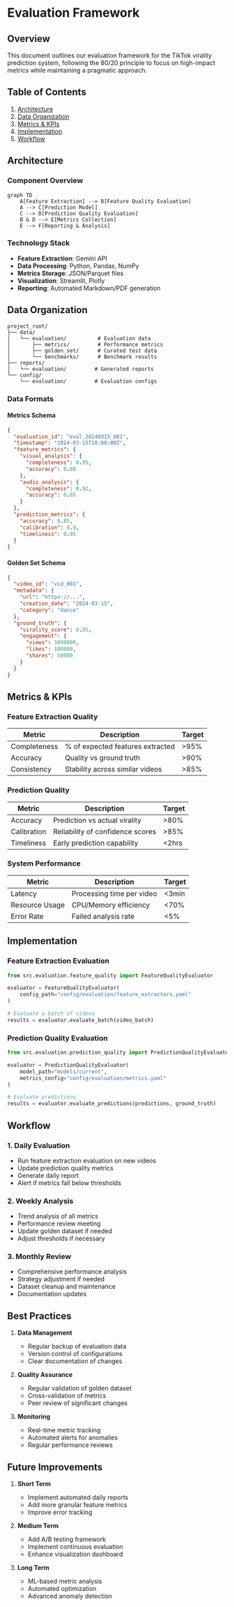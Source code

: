# Evaluation Framework

## Overview

This document outlines our evaluation framework for the TikTok virality prediction system, following the 80/20 principle to focus on high-impact metrics while maintaining a pragmatic approach.

## Table of Contents

1. [Architecture](#architecture)
2. [Data Organization](#data-organization)
3. [Metrics & KPIs](#metrics--kpis)
4. [Implementation](#implementation)
5. [Workflow](#workflow)

## Architecture

### Component Overview

```mermaid
graph TD
    A[Feature Extraction] --> B[Feature Quality Evaluation]
    A --> C[Prediction Model]
    C --> D[Prediction Quality Evaluation]
    B & D --> E[Metrics Collection]
    E --> F[Reporting & Analysis]
```

### Technology Stack

- **Feature Extraction**: Gemini API
- **Data Processing**: Python, Pandas, NumPy
- **Metrics Storage**: JSON/Parquet files
- **Visualization**: Streamlit, Plotly
- **Reporting**: Automated Markdown/PDF generation

## Data Organization

```
project_root/
├── data/
│   └── evaluation/          # Evaluation data
│       ├── metrics/         # Performance metrics
│       ├── golden_set/      # Curated test data
│       └── benchmarks/      # Benchmark results
├── reports/
│   └── evaluation/         # Generated reports
└── config/
    └── evaluation/         # Evaluation configs
```

### Data Formats

#### Metrics Schema

```json
{
  "evaluation_id": "eval_20240315_001",
  "timestamp": "2024-03-15T10:00:00Z",
  "feature_metrics": {
    "visual_analysis": {
      "completeness": 0.95,
      "accuracy": 0.88
    },
    "audio_analysis": {
      "completeness": 0.92,
      "accuracy": 0.85
    }
  },
  "prediction_metrics": {
    "accuracy": 0.85,
    "calibration": 0.9,
    "timeliness": 0.95
  }
}
```

#### Golden Set Schema

```json
{
  "video_id": "vid_001",
  "metadata": {
    "url": "https://...",
    "creation_date": "2024-03-15",
    "category": "dance"
  },
  "ground_truth": {
    "virality_score": 0.95,
    "engagement": {
      "views": 1000000,
      "likes": 100000,
      "shares": 50000
    }
  }
}
```

## Metrics & KPIs

### Feature Extraction Quality

| Metric       | Description                      | Target |
| ------------ | -------------------------------- | ------ |
| Completeness | % of expected features extracted | >95%   |
| Accuracy     | Quality vs ground truth          | >90%   |
| Consistency  | Stability across similar videos  | >85%   |

### Prediction Quality

| Metric      | Description                      | Target |
| ----------- | -------------------------------- | ------ |
| Accuracy    | Prediction vs actual virality    | >80%   |
| Calibration | Reliability of confidence scores | >85%   |
| Timeliness  | Early prediction capability      | <2hrs  |

### System Performance

| Metric         | Description               | Target |
| -------------- | ------------------------- | ------ |
| Latency        | Processing time per video | <3min  |
| Resource Usage | CPU/Memory efficiency     | <70%   |
| Error Rate     | Failed analysis rate      | <5%    |

## Implementation

### Feature Extraction Evaluation

```python
from src.evaluation.feature_quality import FeatureQualityEvaluator

evaluator = FeatureQualityEvaluator(
    config_path="config/evaluation/feature_extractors.yaml"
)

# Evaluate a batch of videos
results = evaluator.evaluate_batch(video_batch)
```

### Prediction Quality Evaluation

```python
from src.evaluation.prediction_quality import PredictionQualityEvaluator

evaluator = PredictionQualityEvaluator(
    model_path="models/current",
    metrics_config="config/evaluation/metrics.yaml"
)

# Evaluate predictions
results = evaluator.evaluate_predictions(predictions, ground_truth)
```

## Workflow

### 1. Daily Evaluation

- Run feature extraction evaluation on new videos
- Update prediction quality metrics
- Generate daily report
- Alert if metrics fall below thresholds

### 2. Weekly Analysis

- Trend analysis of all metrics
- Performance review meeting
- Update golden dataset if needed
- Adjust thresholds if necessary

### 3. Monthly Review

- Comprehensive performance analysis
- Strategy adjustment if needed
- Dataset cleanup and maintenance
- Documentation updates

## Best Practices

1. **Data Management**

   - Regular backup of evaluation data
   - Version control of configurations
   - Clear documentation of changes

2. **Quality Assurance**

   - Regular validation of golden dataset
   - Cross-validation of metrics
   - Peer review of significant changes

3. **Monitoring**
   - Real-time metric tracking
   - Automated alerts for anomalies
   - Regular performance reviews

## Future Improvements

1. **Short Term**

   - Implement automated daily reports
   - Add more granular feature metrics
   - Improve error tracking

2. **Medium Term**

   - Add A/B testing framework
   - Implement continuous evaluation
   - Enhance visualization dashboard

3. **Long Term**
   - ML-based metric analysis
   - Automated optimization
   - Advanced anomaly detection
